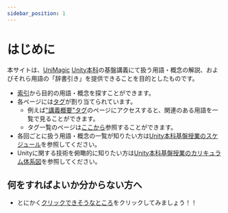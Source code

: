 ```yaml
---
sidebar_position: 1
---
```


# はじめに

本サイトは、[UniMagic](./索引/STU/UniMagic) [Unity本科](./索引/STU/Unity本科)の基盤講義にて扱う用語・概念の解説、およびそれら用語の「辞書引き」を提供できることを目的としたものです。

- [索引](/docs/category/索引)から目的の用語・概念を探すことができます。
- 各ページには[タグ](./索引/た行/タグ)が割り当てられています。
  - 例えば["講義概要"タグ](/docs/tags/講義概要)のページにアクセスすると、関連のある用語を一覧で見ることができます。
  - タグ一覧のページは[ここから](/docs/tags)参照することができます。
- 各回ごとに扱う用語・概念の一覧が知りたい方は[Unity本科基盤授業のスケジュール](./索引/STU/Unity本科基盤授業のスケジュール)を参照してください。
- Unityに関する技術を俯瞰的に知りたい方は[Unity本科基盤授業のカリキュラム体系図](./索引/STU/Unity本科基盤授業のカリキュラム体系図)を参照してください。

## 何をすればよいか分からない方へ

- とにかく[クリックできそうなところ](./索引/あ行/アバター改変)をクリックしてみましょう！！
